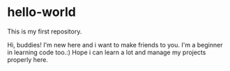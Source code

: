# hello-world
This is my first repository.

Hi, buddies!
I'm new here and i want to make friends to you.
I'm a beginner in learning code too.:)
Hope i can learn a lot and manage my projects properly here.
